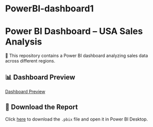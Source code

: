 # PowerBI-dashboard1
# Power BI Dashboard – USA Sales Analysis

🧾 This repository contains a Power BI dashboard analyzing sales data across different regions.

## 📊 Dashboard Preview
[Dashboard Preview](<img width="680" alt="PB pdf" src="https://github.com/user-attachments/assets/24777646-044d-43c0-80e4-c906f92de7a9" />
)
## 📁 Download the Report
Click [here](EV_Sales_Analysis.pbix) to download the `.pbix` file and open it in Power BI Desktop.
